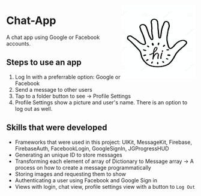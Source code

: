 <img src="https://github.com/elina-mns/Chat-App/blob/main/Chat%20App/Assets.xcassets/AppIcon.appiconset/196.png"
align="right"/>
# Chat-App

A chat app using Google or Facebook accounts. 


## Steps to use an app

1. Log In with a preferrable option: Google or Facebook
2. Send a message to other users
3. Tap to a folder button to see -> Profile Settings
4. Profile Settings show a picture and user's name. There is an option to log out as well. 


## Skills that were developed

* Frameworks that were used in this project: UIKit, MessageKit, Firebase, FirebaseAuth, FacebookLogin, GoogleSignIn, JGProgressHUD
* Generating an unique ID to store messages 
* Transforming each element of array of Dictionary to Message array -> A process on how to create a message programmatically 
* Storing images and requesting them to show
* Authenticating a user using Facebook and Google Sign in
* Views with login, chat view, profile settings view with a button to `Log Out`

